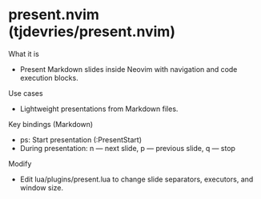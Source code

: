 # present.nvim (tjdevries/present.nvim)

What it is
- Present Markdown slides inside Neovim with navigation and code execution blocks.

Use cases
- Lightweight presentations from Markdown files.

Key bindings (Markdown)
- <leader>ps: Start presentation (:PresentStart)
- During presentation: n — next slide, p — previous slide, q — stop

Modify
- Edit lua/plugins/present.lua to change slide separators, executors, and window size.
